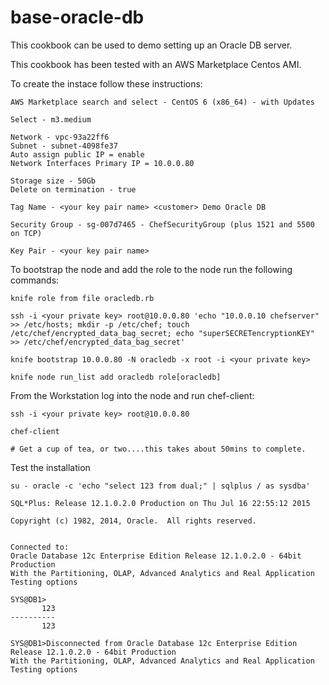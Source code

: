 # base-oracle-db

This cookbook can be used to demo setting up an Oracle DB server.

This cookbook has been tested with an AWS Marketplace Centos AMI.

To create the instace follow these instructions:

	AWS Marketplace search and select - CentOS 6 (x86_64) - with Updates

	Select - m3.medium

	Network - vpc-93a22ff6
	Subnet - subnet-4098fe37
	Auto assign public IP = enable
	Network Interfaces Primary IP = 10.0.0.80

	Storage size - 50Gb
	Delete on termination - true

	Tag Name - <your key pair name> <customer> Demo Oracle DB

	Security Group - sg-007d7465 - ChefSecurityGroup (plus 1521 and 5500 on TCP)

	Key Pair - <your key pair name>

To bootstrap the node and add the role to the node run the following commands:

    knife role from file oracledb.rb

	ssh -i <your private key> root@10.0.0.80 'echo "10.0.0.10 chefserver" >> /etc/hosts; mkdir -p /etc/chef; touch /etc/chef/encrypted_data_bag_secret; echo "superSECRETencryptionKEY" >> /etc/chef/encrypted_data_bag_secret'

	knife bootstrap 10.0.0.80 -N oracledb -x root -i <your private key>
	
	knife node run_list add oracledb role[oracledb]
	
From the Workstation log into the node and run chef-client:

	ssh -i <your private key> root@10.0.0.80

	chef-client

	# Get a cup of tea, or two....this takes about 50mins to complete. 

Test the installation
	
	su - oracle -c 'echo "select 123 from dual;" | sqlplus / as sysdba'

	SQL*Plus: Release 12.1.0.2.0 Production on Thu Jul 16 22:55:12 2015

	Copyright (c) 1982, 2014, Oracle.  All rights reserved.


	Connected to:
	Oracle Database 12c Enterprise Edition Release 12.1.0.2.0 - 64bit Production
	With the Partitioning, OLAP, Advanced Analytics and Real Application Testing options

	SYS@DB1>
	       123
	----------
	       123

	SYS@DB1>Disconnected from Oracle Database 12c Enterprise Edition Release 12.1.0.2.0 - 64bit Production
	With the Partitioning, OLAP, Advanced Analytics and Real Application Testing options
